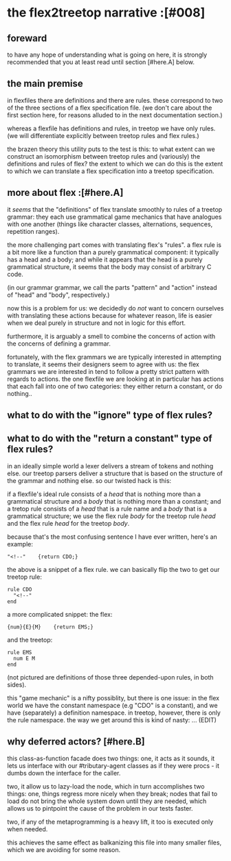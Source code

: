 # the flex2treetop narrative :[#008]


## foreward

to have any hope of understanding what is going on here, it is strongly
recommended that you at least read until section [#here.A] below.




## the main premise

in flexfiles there are definitions and there are rules. these
correspond to two of the three sections of a flex specification file.
(we don't care about the first section here, for reasons alluded to in
the next documentation section.)

whereas a flexfile has definitions and rules, in treetop we have only
rules. (we will differentiate explicitly between treetop rules and flex
rules.)

the brazen theory this utility puts to the test is this: to what extent
can we construct an isomorphism between treetop rules and (variously)
the definitions and rules of flex? the extent to which we can do this is
the extent to which we can translate a flex specification into a treetop
specification.




## more about flex :[#here.A]

it *seems* that the "definitions" of flex translate smoothly to rules of
a treetop grammar: they each use grammatical game mechanics that have
analogues with one another (things like character classes, alternations,
sequences, repetition ranges).

the more challenging part comes with translating flex's "rules". a flex
rule is a bit more like a function than a purely grammatical
component: it typically has a head and a body; and while it appears that
the head is a purely grammatical structure, it seems that the body may
consist of arbitrary C code.

(in our grammar grammar, we call the parts "pattern" and "action"
instead of "head" and "body", respectively.)

now this is a problem for us: we decidedly do *not* want to concern
ourselves with translating these actions because for whatever reason,
life is easier when we deal purely in structure and not in logic for
this effort.

furthermore, it is arguably a smell to combine the concerns of action
with the concerns of defining a grammar.

fortunately, with the flex grammars we are typically interested in
attempting to translate, it seems their designers seem to agree with us:
the flex grammars we are interested in tend to follow a pretty strict
pattern with regards to actions. the one flexfile we are looking at in
particular has actions that each fall into one of two categories: they
either return a constant, or do nothing..




## what to do with the "ignore" type of flex rules?




## what to do with the "return a constant" type of flex rules?

in an ideally simple world a lexer delivers a stream of tokens and
nothing else. our treetop parsers deliver a structure that is based on
the structure of the grammar and nothing else. so our twisted hack is this:

if a flexfile's ideal rule consists of a *head* that is nothing more
than a grammatical structure and a *body* that is nothing more than a
constant; and a tretop rule consists of a *head* that is a rule name and
a *body* that is a grammatical structure; we use the flex rule *body*
for the treetop rule *head* and the flex rule *head* for the treetop
*body*.

because that's the most confusing sentence I have ever written, here's
an example:

    "<!--"    {return CDO;}

the above is a snippet of a flex rule. we can basically flip the two to
get our treetop rule:

    rule CDO
      "<!--"
    end

a more complicated snippet: the flex:

    {num}{E}{M}    {return EMS;}

and the treetop:

    rule EMS
      num E M
    end

(not pictured are definitions of those three depended-upon rules, in both
sides).

this "game mechanic" is a nifty possiblity, but there is one issue: in
the flex world we have the constant namespace (e.g "CDO" is a constant),
and we have (separately) a definition namespace. in treetop, however,
there is only the rule namespace. the way we get around this is kind of
nasty: ... (EDIT)




## why deferred actors? [#here.B]

this class-as-function facade does two things: one, it acts as it sounds, it
lets us interface with our #tributary-agent classes as if they were procs -
it dumbs down the interface for the caller.

two, it allow us to lazy-load the node, which in turn accomplishes two
things: one, things regress more nicely when they break; nodes that fail to
load do not bring the whole system down until they are needed, which allows
us to pintpoint the cause of the problem in our tests faster.

two, if any of the metaprogramming is a heavy lift, it too is executed only
when needed.

this achieves the same effect as balkanizing this file into many smaller
files, which we are avoiding for some reason.





